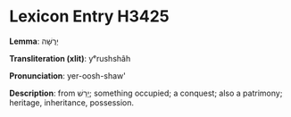 # Lexicon Entry H3425

**Lemma**: יְרֻשָּׁה

**Transliteration (xlit)**: yᵉrushshâh

**Pronunciation**: yer-oosh-shaw'

**Description**:
from יָרַשׁ; something occupied; a conquest; also a patrimony; heritage, inheritance, possession.
